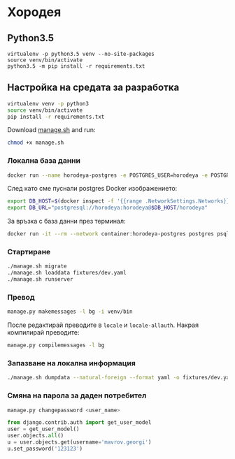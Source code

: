 # Хородея

## Python3.5
```bach
virtualenv -p python3.5 venv --no-site-packages
source venv/bin/activate
python3.5 -m pip install -r requirements.txt
```

## Настройка на средата за разработка

```bash
virtualenv venv -p python3
source venv/bin/activate
pip install -r requirements.txt
```

Download [manage.sh](https://trello.com/c/Rp1cvIX8/54-managesh) and run:

```bash
chmod +x manage.sh
```

### Локална база данни

```bash
docker run --name horodeya-postgres -e POSTGRES_USER=horodeya -e POSTGRES_PASSWORD=horodeya -d postgres
```

След като сме пуснали postgres Docker изображението:

```bash
export DB_HOST=$(docker inspect -f '{{range .NetworkSettings.Networks}}{{.IPAddress}}{{end}}' horodeya-postgres)
export DB_URL="postgresql://horodeya:horodeya@$DB_HOST/horodeya"
```

За връзка с база данни през терминал:

```bash
docker run -it --rm --network container:horodeya-postgres postgres psql -h $DB_HOST -U horodeya
```

### Стартиране

```bash
./manage.sh migrate
./manage.sh loaddata fixtures/dev.yaml
./manage.sh runserver
```

### Превод

```bash
manage.py makemessages -l bg -i venv/bin
```

После редактирай преводите в `locale` и `locale-allauth`. Накрая компилирай преводите:

```bash
manage.py compilemessages -l bg
```

### Запазване на локална информация

```bash
./manage.sh dumpdata --natural-foreign --format yaml -o fixtures/dev.yaml -e auth.Permission -e sessions -e admin.logentry --exclude contenttypes
```

### Смяна на парола за даден потребител

```bash
manage.py changepassword <user_name>
```

```python
from django.contrib.auth import get_user_model
user = get_user_model()
user.objects.all()
u = user.objects.get(username='mavrov.georgi')
u.set_password('123123')
```
